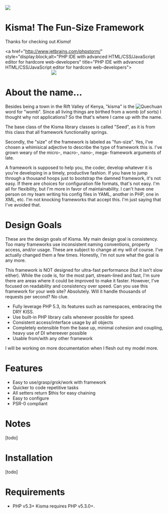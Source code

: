 ![](https://github.com/lucifurious/kisma/raw/master/assets/kisma-logo-64x64.png)

Kisma! The Fun-Size Framework
=============================
Thanks for checking out *Kisma*!

<a href="http://www.jetbrains.com/phpstorm/" style="display:block;alt="PHP IDE with advanced HTML/CSS/JavaScript editor for hardcore web-developers" title="PHP IDE with advanced HTML/CSS/JavaScript editor for hardcore web-developers">
<span style="margin: 3px 0 0 65px;padding: 0;float: left;font-size: 12px;cursor:pointer;  background-image:none;border:0;color: #fff; font-family: trebuchet ms,arial,sans-serif;font-weight: normal;text-align:left;">Developed with</span><br/>
![](http://www.jetbrains.com/phpstorm/documentation/phpstorm_banners/phpstorm1/phpstorm468x60_violet.gif)
</a>

About the name...
=================
Besides being a town in the Rift Valley of Kenya, "kisma" is the ![Quechuan](http://en.wikipedia.org/wiki/Quechua) word for "womb". Since all living things are birthed from a womb (of sorts) I thought why not applications? So the that's where I came up with the name.

The base class of the Kisma library classes is called "Seed", as it is from this class that all framework functionality springs.

Secondly, the "size" of the framework is labeled as "fun-size". Yes, I've chosen a whimisical adjective to describe the type of framework this is. I've grown weary of the micro-, macro-, nano-, mega- framework arguments of late.

A framework is supposed to help you, the coder, develop whatever it is you're developing in a timely, productive fashion. If you have to jump through a thousand hoops just to bootstrap the damned framework, it's not easy.  If there are choices for configuration file formats, that's not easy. I'm all for flexibility, but I'm more in favor of maintainability. I can't have one person on my team writing his config files in YAML, another in PHP, one in XML, etc. I'm not knocking frameworks that accept this. I'm just saying that I've avoided that.

Design Goals
============

These are the design goals of Kisma. My main design goal is consistency. Too many frameworks use inconsistent naming conventions, property access, and/or usage. These are subject to change at my will of course. I've actually changed them a few times. Honestly, I'm not sure what the goal is any more.

This framework is NOT designed for ultra-fast performance (but it isn't slow either). While the code is, for the most part, stream-lined and fast, I'm sure there are areas where it could be improved to make it faster. However, I've focused on readability and consistency over speed. Can you use this framework for your web site? Absolutely. Will it handle thousands of requests per second? No clue.

* Fully leverage PHP 5.3, its features such as namespaces, embracing the DRY KISS.
* Use built-in PHP library calls whenever possible for speed.
* Consistent access/interface usage by all objects
* Completely extensible from the base up, minimal cohesion and coupling, heavy use of DI whereever possible
* Usable from/with any other framework

I will be working on more documentation when I flesh out my model more.

Features
========

* Easy to use/grasp/grok/work with framework
* Quicker to code repetitive tasks
* All setters return $this for easy chaining
* Easy to configure
* PSR-0 compliant

Notes
=====
[todo]

Installation
============
[todo]

Requirements
============
* PHP v5.3+
 Kisma requires PHP v5.3.0+.

